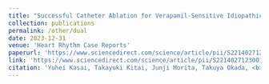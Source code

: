 ```yaml
---
title: "Successful Catheter Ablation for Verapamil-Sensitive Idiopathic Left Ventricular Tachycardia Guided by Dual Post-QRS Wave P1 Potentials After Catheter-Induced Mechanical Block"
collection: publications
permalink: /other/dual
date: 2023-12-31
venue: 'Heart Rhythm Case Reports'
paperurl: 'https://www.sciencedirect.com/science/article/pii/S2214027123001707'
link: 'https://www.sciencedirect.com/science/article/pii/S2214027123001707'
citation: 'Yuhei Kasai, Takayuki Kitai, Junji Morita, Takuya Okada, <b>Jungo Kasai</b>, and Tsutomu Fujita. 2023. &quot;Successful Catheter Ablation for Verapamil-Sensitive Idiopathic Left Ventricular Tachycardia Guided by Dual Post-QRS Wave P1 Potentials After Catheter-Induced Mechanical Block.&quot; <i>Heart Rhythm Case Reports</i>.'
---
```


